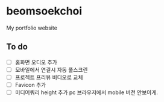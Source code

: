 # beomsoekchoi

My portfolio website


## To do
- [ ] 홈화면 오디오 추가
- [ ] 모바일에서 연결시 자동 풀스크린
- [ ] 프로젝트 프리뷰 비디오로 교체
- [ ] Favicon 추가
- [ ] 미디어쿼리 height 추가  pc 브라우저에서 mobile 버전 안보이게.